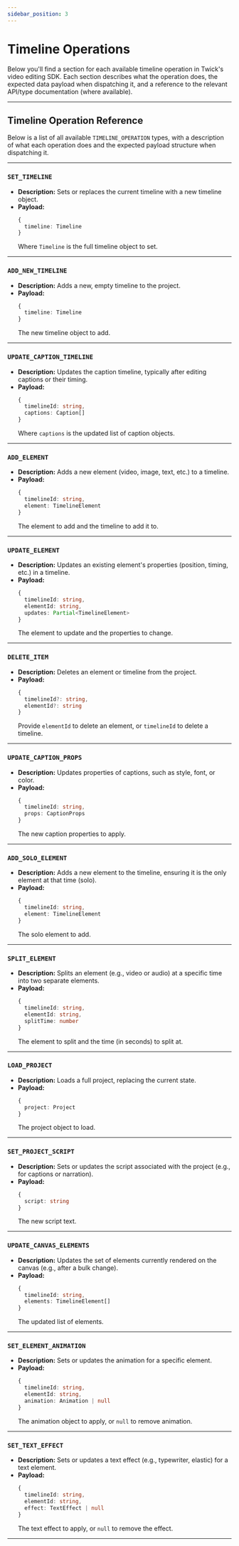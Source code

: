 ```yaml
---
sidebar_position: 3
---
```


# Timeline Operations

Below you'll find a section for each available timeline operation in Twick's video editing SDK. Each section describes what the operation does, the expected data payload when dispatching it, and a reference to the relevant API/type documentation (where available).

---


## Timeline Operation Reference

Below is a list of all available `TIMELINE_OPERATION` types, with a description of what each operation does and the expected payload structure when dispatching it.


---

### `SET_TIMELINE`
- **Description:** Sets or replaces the current timeline with a new timeline object.
- **Payload:**  
  ```ts
  {
    timeline: Timeline
  }
  ```
  Where `Timeline` is the full timeline object to set.

---

### `ADD_NEW_TIMELINE`
- **Description:** Adds a new, empty timeline to the project.
- **Payload:**  
  ```ts
  {
    timeline: Timeline
  }
  ```
  The new timeline object to add.

---

### `UPDATE_CAPTION_TIMELINE`
- **Description:** Updates the caption timeline, typically after editing captions or their timing.
- **Payload:**  
  ```ts
  {
    timelineId: string,
    captions: Caption[]
  }
  ```
  Where `captions` is the updated list of caption objects.

---

### `ADD_ELEMENT`
- **Description:** Adds a new element (video, image, text, etc.) to a timeline.
- **Payload:**  
  ```ts
  {
    timelineId: string,
    element: TimelineElement
  }
  ```
  The element to add and the timeline to add it to.

---

### `UPDATE_ELEMENT`
- **Description:** Updates an existing element's properties (position, timing, etc.) in a timeline.
- **Payload:**  
  ```ts
  {
    timelineId: string,
    elementId: string,
    updates: Partial<TimelineElement>
  }
  ```
  The element to update and the properties to change.

---

### `DELETE_ITEM`
- **Description:** Deletes an element or timeline from the project.
- **Payload:**  
  ```ts
  {
    timelineId?: string,
    elementId?: string
  }
  ```
  Provide `elementId` to delete an element, or `timelineId` to delete a timeline.

---

### `UPDATE_CAPTION_PROPS`
- **Description:** Updates properties of captions, such as style, font, or color.
- **Payload:**  
  ```ts
  {
    timelineId: string,
    props: CaptionProps
  }
  ```
  The new caption properties to apply.

---

### `ADD_SOLO_ELEMENT`
- **Description:** Adds a new element to the timeline, ensuring it is the only element at that time (solo).
- **Payload:**  
  ```ts
  {
    timelineId: string,
    element: TimelineElement
  }
  ```
  The solo element to add.

---

### `SPLIT_ELEMENT`
- **Description:** Splits an element (e.g., video or audio) at a specific time into two separate elements.
- **Payload:**  
  ```ts
  {
    timelineId: string,
    elementId: string,
    splitTime: number
  }
  ```
  The element to split and the time (in seconds) to split at.

---

### `LOAD_PROJECT`
- **Description:** Loads a full project, replacing the current state.
- **Payload:**  
  ```ts
  {
    project: Project
  }
  ```
  The project object to load.

---

### `SET_PROJECT_SCRIPT`
- **Description:** Sets or updates the script associated with the project (e.g., for captions or narration).
- **Payload:**  
  ```ts
  {
    script: string
  }
  ```
  The new script text.

---

### `UPDATE_CANVAS_ELEMENTS`
- **Description:** Updates the set of elements currently rendered on the canvas (e.g., after a bulk change).
- **Payload:**  
  ```ts
  {
    timelineId: string,
    elements: TimelineElement[]
  }
  ```
  The updated list of elements.

---

### `SET_ELEMENT_ANIMATION`
- **Description:** Sets or updates the animation for a specific element.
- **Payload:**  
  ```ts
  {
    timelineId: string,
    elementId: string,
    animation: Animation | null
  }
  ```
  The animation object to apply, or `null` to remove animation.

---

### `SET_TEXT_EFFECT`
- **Description:** Sets or updates a text effect (e.g., typewriter, elastic) for a text element.
- **Payload:**  
  ```ts
  {
    timelineId: string,
    elementId: string,
    effect: TextEffect | null
  }
  ```
  The text effect to apply, or `null` to remove the effect.

---
